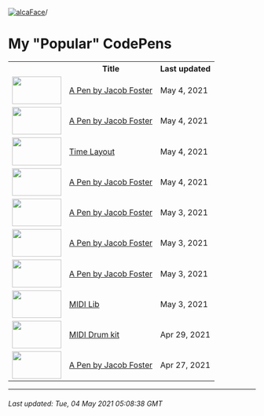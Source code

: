 [![alcaFace](https://camo.githubusercontent.com/2ee094c4af74cb0ec2e19388fccfb809837623e3/68747470733a2f2f7374617469632d63646e2e6a74766e772e6e65742f656d6f7469636f6e732f76312f3332383632362f312e30)](https://twitch.tv/Alca)/

# My "Popular" CodePens

<table>
	<tr>
		<th></th>
		<th>Title</th>
		<th>Last updated</th>
	</tr>
	<tr>
		<td><a href="https://codepen.io/Alca/pen/wvJwwjG" rel="nofollow"><img src="https://codepen.io/alca/pen/wvJwwjG/image/default.png" width="100" height="56.25"></a></td>
		<td><a href="https://codepen.io/Alca/pen/wvJwwjG" rel="nofollow">A Pen by Jacob Foster</a></td>
		<td>May 4, 2021</td>
	</tr>
	<tr>
		<td><a href="https://codepen.io/Alca/pen/eYgazVJ" rel="nofollow"><img src="https://codepen.io/alca/pen/eYgazVJ/image/default.png" width="100" height="56.25"></a></td>
		<td><a href="https://codepen.io/Alca/pen/eYgazVJ" rel="nofollow">A Pen by Jacob Foster</a></td>
		<td>May 4, 2021</td>
	</tr>
	<tr>
		<td><a href="https://codepen.io/Alca/pen/dyYJWBZ" rel="nofollow"><img src="https://codepen.io/alca/pen/dyYJWBZ/image/default.png" width="100" height="56.25"></a></td>
		<td><a href="https://codepen.io/Alca/pen/dyYJWBZ" rel="nofollow">Time Layout</a></td>
		<td>May 4, 2021</td>
	</tr>
	<tr>
		<td><a href="https://codepen.io/Alca/pen/PoWMKXv" rel="nofollow"><img src="https://codepen.io/alca/pen/PoWMKXv/image/default.png" width="100" height="56.25"></a></td>
		<td><a href="https://codepen.io/Alca/pen/PoWMKXv" rel="nofollow">A Pen by Jacob Foster</a></td>
		<td>May 4, 2021</td>
	</tr>
	<tr>
		<td><a href="https://codepen.io/Alca/pen/xxgvYZj" rel="nofollow"><img src="https://codepen.io/alca/pen/xxgvYZj/image/default.png" width="100" height="56.25"></a></td>
		<td><a href="https://codepen.io/Alca/pen/xxgvYZj" rel="nofollow">A Pen by Jacob Foster</a></td>
		<td>May 3, 2021</td>
	</tr>
	<tr>
		<td><a href="https://codepen.io/Alca/pen/MWJdRYy" rel="nofollow"><img src="https://codepen.io/alca/pen/MWJdRYy/image/default.png" width="100" height="56.25"></a></td>
		<td><a href="https://codepen.io/Alca/pen/MWJdRYy" rel="nofollow">A Pen by Jacob Foster</a></td>
		<td>May 3, 2021</td>
	</tr>
	<tr>
		<td><a href="https://codepen.io/Alca/pen/poRMPjR" rel="nofollow"><img src="https://codepen.io/alca/pen/poRMPjR/image/default.png" width="100" height="56.25"></a></td>
		<td><a href="https://codepen.io/Alca/pen/poRMPjR" rel="nofollow">A Pen by Jacob Foster</a></td>
		<td>May 3, 2021</td>
	</tr>
	<tr>
		<td><a href="https://codepen.io/Alca/pen/KKzVMgV" rel="nofollow"><img src="https://codepen.io/alca/pen/KKzVMgV/image/default.png" width="100" height="56.25"></a></td>
		<td><a href="https://codepen.io/Alca/pen/KKzVMgV" rel="nofollow">MIDI Lib</a></td>
		<td>May 3, 2021</td>
	</tr>
	<tr>
		<td><a href="https://codepen.io/Alca/pen/wvgEomz" rel="nofollow"><img src="https://codepen.io/alca/pen/wvgEomz/image/default.png" width="100" height="56.25"></a></td>
		<td><a href="https://codepen.io/Alca/pen/wvgEomz" rel="nofollow">MIDI Drum kit</a></td>
		<td>Apr 29, 2021</td>
	</tr>
	<tr>
		<td><a href="https://codepen.io/Alca/pen/gOgENgQ" rel="nofollow"><img src="https://codepen.io/alca/pen/gOgENgQ/image/default.png" width="100" height="56.25"></a></td>
		<td><a href="https://codepen.io/Alca/pen/gOgENgQ" rel="nofollow">A Pen by Jacob Foster</a></td>
		<td>Apr 27, 2021</td>
	</tr>
</table>

---

###### Last updated: Tue, 04 May 2021 05:08:38 GMT